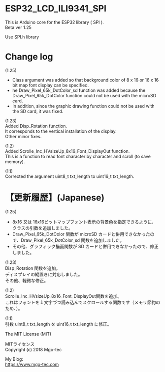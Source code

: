 # ESP32_LCD_ILI9341_SPI
This is Arduino core for the ESP32 library ( SPI ).  
Beta ver 1.25  
  
Use SPI.h library  
  
# Change log
(1.25)  
- Class argument was added so that background color of 8 x 16 or 16 x 16 bit map font display can be specified.  
- he Draw_Pixel_65k_DotColor_sd function was added because the Draw_Pixel_65k_DotColor function could not be used with the microSD card.  
- In addition, since the graphic drawing function could not be used with the SD card, it was fixed.  
  
(1.23)  
Added Disp_Rotation function.  
It corresponds to the vertical installation of the display.  
Other minor fixes.  
  
(1.2)  
Added Scrolle_Inc_HVsizeUp_8x16_Font_DisplayOut function.  
This is a function to read font character by character and scroll (to save memory).  
  
(1.1)  
Corrected the argument uint8_t txt_length to uint16_t txt_length.      
  
# 【更新履歴】(Japanese)  
(1.25)  
- 8x16 又は 16x16ビットマップフォント表示の背景色を指定できるように、クラスの引数を追加しました。  
- Draw_Pixel_65k_DotColor 関数が microSD カードと併用できなかったので、Draw_Pixel_65k_DotColor_sd 関数を追加しました。  
- その他、グラフィック描画関数が SD カードと併用できなかったので、修正しました。  
  
(1.23)  
Disp_Rotation 関数を追加。  
ディスプレイの縦置きに対応しました。  
その他、軽微な修正。  
  
(1.2)  
Scrolle_Inc_HVsizeUp_8x16_Font_DisplayOut関数を追加。  
これはフォントを１文字づつ読み込んでスクロールする関数です（メモリ節約のため、）。  
  
(1.1)  
引数 uint8_t txt_length を uint16_t txt_length に修正。  
  
The MIT License (MIT)  
  
MITライセンス  
Copyright (c) 2018 Mgo-tec  
  
My Blog:  
https://www.mgo-tec.com  